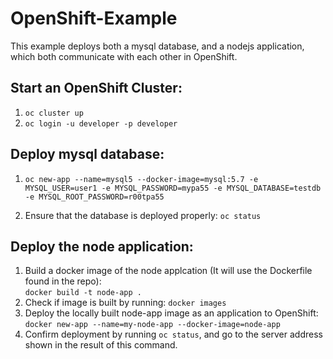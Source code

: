 # OpenShift-Example  
This example deploys both a mysql database, and a nodejs application, which both communicate with each other in OpenShift.  
## Start an OpenShift Cluster:  
1. `oc cluster up`  
2. `oc login -u developer -p developer`
## Deploy mysql database:
1. `oc new-app --name=mysql5 --docker-image=mysql:5.7
        -e MYSQL_USER=user1 -e MYSQL_PASSWORD=mypa55 -e MYSQL_DATABASE=testdb
        -e MYSQL_ROOT_PASSWORD=r00tpa55`
        
2. Ensure that the database is deployed properly: `oc status`  
## Deploy the node application:  
1. Build a docker image of the node applcation (It will use the Dockerfile found in the repo):  
  `docker build -t node-app .`
2. Check if image is built by running: `docker images`
3. Deploy the locally built node-app image as an application to OpenShift:  
  `docker new-app --name=my-node-app --docker-image=node-app`  
4. Confirm deployment by running `oc status`, and go to the server address shown in the result of this command.
